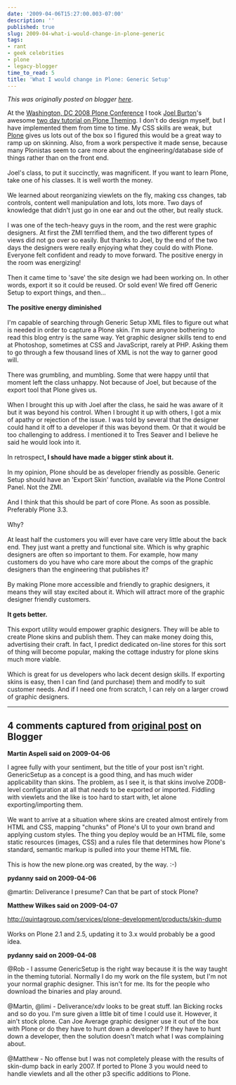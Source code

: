 ```yaml
---
date: '2009-04-06T15:27:00.003-07:00'
description: ''
published: true
slug: 2009-04-what-i-would-change-in-plone-generic
tags:
- rant
- geek celebrities
- plone
- legacy-blogger
time_to_read: 5
title: 'What I would change in Plone: Generic Setup'
---
```


*This was originally posted on blogger [here](https://pydanny.blogspot.com/2009/04/what-i-would-change-in-plone-generic.html)*.

At the <a href="http://plone.org/events/conferences/2008-washington-dc">Washington, DC 2008 Plone Conference</a> I took <a href="http://plonebootcamps.com/">Joel Burton</a>'s awesome <a href="http://plonebootcamps.com/courses/conf2008-theming">two day tutorial on Plone Theming</a>. I don't do design myself, but I have implemented them from time to time. My CSS skills are weak, but <a href="http://plone.org">Plone</a> gives us lots out of the box so I figured this would be a great way to ramp up on skinning. Also, from a work perspective it made sense, because many Plonistas seem to care more about the engineering/database side of things rather than on the front end.<br /><br />Joel's class, to put it succinctly, was magnificent. If you want to learn Plone, take one of his classes. It is well worth the money.<br /><br />We learned about reorganizing viewlets on the fly, making css changes, tab controls, content well manipulation and lots, lots more. Two days of knowledge that didn't just go in one ear and out the other, but really stuck.<br /><br />I was one of the tech-heavy guys in the room, and the rest were graphic designers. At first the ZMI terrified them, and the two different types of views did not go over so easily. But thanks to Joel, by the end of the two days the designers were really enjoying what they could do with Plone. Everyone felt confident and ready to move forward. The positive energy in the room was energizing!<br /><br />Then it came time to 'save' the site design we had been working on. In other words, export it so it could be reused. Or sold even! We fired off Generic Setup to export things, and then...<br /><br /><span style="font-weight: bold;">The positive energy diminished</span><br /><br />I'm capable of searching through Generic Setup XML files to figure out what is needed in order to capture a Plone skin. I'm sure anyone bothering to read this blog entry is the same way. Yet graphic designer skills tend to end at Photoshop, sometimes at CSS and JavaScript, rarely at PHP. Asking them to go through a few thousand lines of XML is not the way to garner good will.<br /><br />There was grumbling, and mumbling. Some that were happy until that moment left the class unhappy. Not because of Joel, but because of the export tool that Plone gives us.<br /><br />When I brought this up with Joel after the class, he said he was aware of it but it was beyond his control. When I brought it up with others, I got a mix of apathy or rejection of the issue. I was told by several that the designer could hand it off to a developer if this was beyond them. Or that it would be too challenging to address. I mentioned it to Tres Seaver and I believe he said he would look into it.<br /><br />In retrospect<span style="font-weight: bold;">, I should have made a bigger stink about it.</span><br /><br />In my opinion, Plone should be as developer friendly as possible. Generic Setup should have an 'Export Skin' function, available via the Plone Control Panel. Not the ZMI.<br /><br />And I think that this should be part of core Plone. As soon as possible. Preferably Plone 3.3.<br /><br />Why?<br /><br />At least half the customers you will ever have care very little about the back end. They just want a pretty and functional site. Which is why graphic designers are often so important to them. For example, how many customers do you have who care more about the comps of the graphic designers than the engineering that publishes it?<br /><br />By making Plone more accessible and friendly to graphic designers, it means they will stay excited about it. Which will attract more of the graphic designer friendly customers.<br /><br /><span style="font-weight: bold;">It gets better.</span><br /><br />This export utility would empower graphic designers. They will be able to create Plone skins and publish them. They can make money doing this, advertising their craft. In fact, I predict dedicated on-line stores for this sort of thing will become popular, making the cottage industry for plone skins much more viable.<br /><br />Which is great for us developers who lack decent design skills. If exporting skins is easy, then I can find (and purchase) them and modify to suit customer needs. And if I need one from scratch, I can rely on a larger crowd of graphic designers.

---

## 4 comments captured from [original post](https://pydanny.blogspot.com/2009/04/what-i-would-change-in-plone-generic.html) on Blogger

**Martin Aspeli said on 2009-04-06**

I agree fully with your sentiment, but the title of your post isn't right. GenericSetup as a concept is a good thing, and has much wider applicability than skins. The problem, as I see it, is that skins involve ZODB-level configuration at all that *needs* to be exported or imported. Fiddling with viewlets and the like is too hard to start with, let alone exporting/importing them. <br /><br />We want to arrive at a situation where skins are created almost entirely from HTML and CSS, mapping "chunks" of Plone's UI to your own brand and applying custom styles. The thing you deploy would be an HTML file, some static resources (images, CSS) and a rules file that determines how Plone's standard, semantic markup is pulled into your theme HTML file.<br /><br />This is how the new plone.org was created, by the way. :-)

**pydanny said on 2009-04-06**

@martin: Deliverance I presume? Can that be part of stock Plone?

**Matthew Wilkes said on 2009-04-07**

http://quintagroup.com/services/plone-development/products/skin-dump<br /><br />Works on Plone 2.1 and 2.5, updating it to 3.x would probably be a good idea.

**pydanny said on 2009-04-08**

@Rob - I assume GenericSetup is the right way because it is the way taught in the theming tutorial. Normally I do my work on the file system, but I'm not your normal graphic designer. This isn't for me. Its for the people who download the binaries and play around.<br /><br />@Martin, @limi - Deliverance/xdv looks to be great stuff. Ian Bicking rocks and so do you. I'm sure given a little bit of time I could use it. However, it ain't stock plone. Can Joe Average graphic designer use it out of the box with Plone or do they have to hunt down a developer? If they have to hunt down a developer, then the solution doesn't match what I was complaining about.<br /><br />@Matthew - No offense but I was not completely please with the results of skin-dump back in early 2007. If ported to Plone 3 you would need to handle viewlets and all the other p3 specific additions to Plone.

